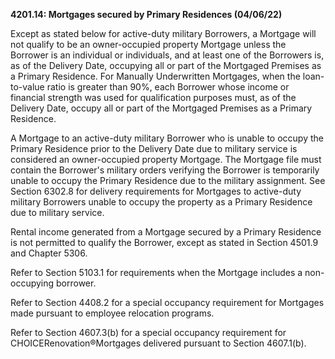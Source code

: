 **4201.14: Mortgages secured by Primary Residences (04/06/22)**

Except as stated below for active-duty military Borrowers, a Mortgage
will not qualify to be an owner-occupied property Mortgage unless the
Borrower is an individual or individuals, and at least one of the
Borrowers is, as of the Delivery Date, occupying all or part of the
Mortgaged Premises as a Primary Residence. For Manually Underwritten
Mortgages, when the loan-to-value ratio is greater than 90%, each
Borrower whose income or financial strength was used for qualification
purposes must, as of the Delivery Date, occupy all or part of the
Mortgaged Premises as a Primary Residence.

A Mortgage to an active-duty military Borrower who is unable to occupy
the Primary Residence prior to the Delivery Date due to military service
is considered an owner-occupied property Mortgage. The Mortgage file
must contain the Borrower's military orders verifying the Borrower is
temporarily unable to occupy the Primary Residence due to the military
assignment. See Section 6302.8 for delivery requirements for Mortgages
to active-duty military Borrowers unable to occupy the property as a
Primary Residence due to military service.

Rental income generated from a Mortgage secured by a Primary Residence
is not permitted to qualify the Borrower, except as stated in Section
4501.9 and Chapter 5306.

Refer to Section 5103.1 for requirements when the Mortgage includes a
non-occupying borrower.

Refer to Section 4408.2 for a special occupancy requirement for
Mortgages made pursuant to employee relocation programs.

Refer to Section 4607.3(b) for a special occupancy requirement for
CHOICERenovation®Mortgages delivered pursuant to Section 4607.1(b).